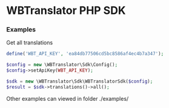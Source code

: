 # WBTranslator PHP SDK
### Examples
Get all translations
```php
define('WBT_API_KEY', 'ea84db77506cd5bc8586af4ec4b7a347');

$config = new \WBTranslator\Sdk\Config();
$config->setApiKey(WBT_API_KEY);

$sdk = new \WBTranslator\Sdk\WBTranslatorSdk($config);
$result = $sdk->translations()->all();
```

Other examples can viewed in folder ./examples/ 